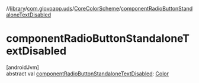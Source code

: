 //[library](../../../index.md)/[com.glovoapp.uds](../index.md)/[CoreColorScheme](index.md)/[componentRadioButtonStandaloneTextDisabled](component-radio-button-standalone-text-disabled.md)

# componentRadioButtonStandaloneTextDisabled

[androidJvm]\
abstract val [componentRadioButtonStandaloneTextDisabled](component-radio-button-standalone-text-disabled.md): [Color](https://developer.android.com/reference/kotlin/androidx/compose/ui/graphics/Color.html)
